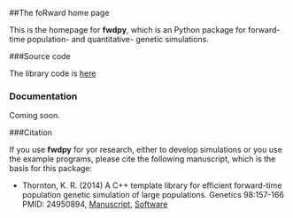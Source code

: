 ##The foRward home page

This is the homepage for __fwdpy__, which is an Python package for forward-time population- and quantitative- genetic simulations.

###Source code

The library code is [here](https://github.com/molpopgen/fwdpy)

### Documentation

Coming soon.


###Citation

If you use __fwdpy__ for yor research, either to develop simulations or you use the example programs, please cite the following manuscript, which is the basis for this package:

* Thornton, K. R. (2014) A C++ template library for efficient forward-time population genetic simulation of large populations.  Genetics 98:157-166  PMID: 24950894, [Manuscript](http://www.genetics.org/content/198/1/157.abstract), [Software](https://github.com/molpopgen/fwdpp)

